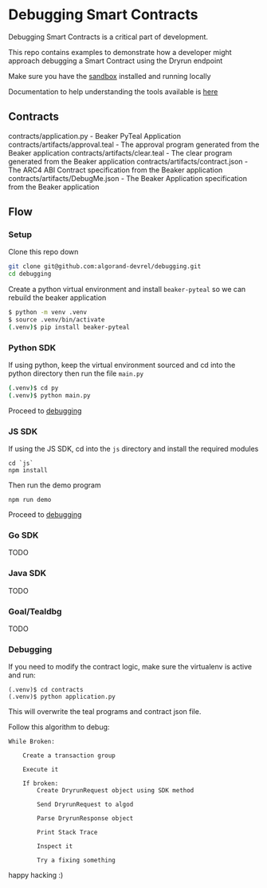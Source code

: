 # Debugging Smart Contracts 

Debugging Smart Contracts is a critical part of development. 

This repo contains examples to demonstrate how a developer might approach debugging a Smart Contract using the Dryrun endpoint

Make sure you have the [sandbox](https://github.com/algorand/sandbox) installed and running locally

Documentation to help understanding the tools available is [here](https://developer.algorand.org/docs/get-details/dapps/smart-contracts/debugging/)

## Contracts

contracts/application.py - Beaker PyTeal Application
contracts/artifacts/approval.teal - The approval program generated from the Beaker application
contracts/artifacts/clear.teal - The clear program generated from the Beaker application
contracts/artifacts/contract.json - The ARC4 ABI Contract specification from the Beaker application
contracts/artifacts/DebugMe.json - The Beaker Application specification from the Beaker application

## Flow

### Setup

Clone this repo down

```sh
git clone git@github.com:algorand-devrel/debugging.git
cd debugging
```

Create a python virtual environment and install `beaker-pyteal` so we can rebuild the beaker application
```sh
$ python -m venv .venv
$ source .venv/bin/activate
(.venv)$ pip install beaker-pyteal
```

### Python SDK

If using python, keep the virtual environment sourced and cd into the python directory then run the file `main.py`

```sh
(.venv)$ cd py
(.venv)$ python main.py
```

Proceed to [debugging](#debugging)

### JS SDK

If using the JS SDK, cd into the `js` directory and install the required modules
```
cd `js`
npm install
```

Then run the demo program
```
npm run demo
```

Proceed to [debugging](#debugging)

### Go SDK

TODO
### Java SDK

TODO

### Goal/Tealdbg

TODO

### Debugging

If you need to modify the contract logic, make sure the virtualenv is active and run:
```
(.venv)$ cd contracts
(.venv)$ python application.py
```
This will overwrite the teal programs and contract json file. 


Follow this algorithm to debug:
```
While Broken:

    Create a transaction group
    
    Execute it

    If broken: 
        Create DryrunRequest object using SDK method

        Send DryrunRequest to algod

        Parse DryrunResponse object

        Print Stack Trace

        Inspect it

        Try a fixing something
```

happy hacking :)